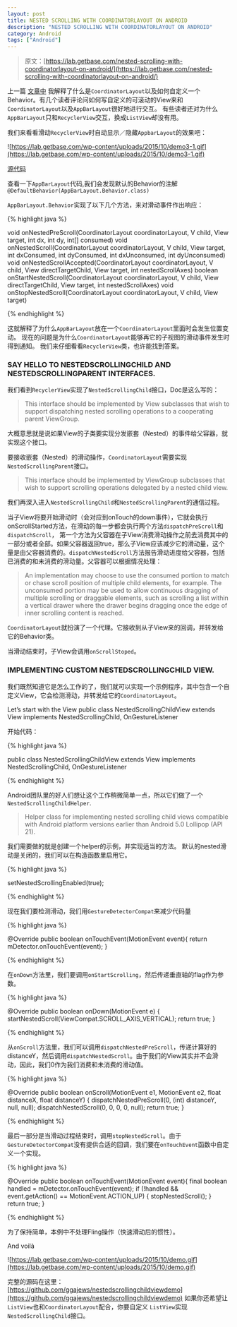 ```yaml
---
layout: post
title: NESTED SCROLLING WITH COORDINATORLAYOUT ON ANDROID
description: "NESTED SCROLLING WITH COORDINATORLAYOUT ON ANDROID"
category: Android
tags: ["Android"]
---
```



 
> 原文：[https://lab.getbase.com/nested-scrolling-with-coordinatorlayout-on-android/](https://lab.getbase.com/nested-scrolling-with-coordinatorlayout-on-android/)

上一篇 [文章中](https://lab.getbase.com/introduction-to-coordinator-layout-on-android/) 我解释了什么是`CoordinatorLayout`以及如何自定义一个Behavior。有几个读者评论问如何写自定义的可滚动的View来和`CoordinatorLayout`以及`AppBarLayout`很好地进行交互。 有些读者还对为什么`AppBarLayout`只和`RecyclerView`交互，换成`ListView`却没有用。

我们来看看滑动`RecyclerView`时自动显示／隐藏`AppbarLayout`的效果吧：

![https://lab.getbase.com/wp-content/uploads/2015/10/demo3-1.gif](https://lab.getbase.com/wp-content/uploads/2015/10/demo3-1.gif)

[源代码](https://github.com/chrisbanes/cheesesquare)

查看一下`AppBarLayout`代码,我们会发现默认的Behavior的注解` @DefaultBehavior(AppBarLayout.Behavior.class)`

`AppBarLayout.Behavior`实现了以下几个方法，来对滑动事件作出响应：

{% highlight java %}

void    onNestedPreScroll(CoordinatorLayout coordinatorLayout, V child, View target, int dx, int dy, int[] consumed)
void    onNestedScroll(CoordinatorLayout coordinatorLayout, V child, View target, int dxConsumed, int dyConsumed, int dxUnconsumed, int dyUnconsumed)
void    onNestedScrollAccepted(CoordinatorLayout coordinatorLayout, V child, View directTargetChild, View target, int nestedScrollAxes)
boolean onStartNestedScroll(CoordinatorLayout coordinatorLayout, V child, View directTargetChild, View target, int nestedScrollAxes)
void    onStopNestedScroll(CoordinatorLayout coordinatorLayout, V child, View target)

{% endhighlight %}


这就解释了为什么`AppBarLayout`放在一个`CoordinatorLayout`里面时会发生位置变动。 现在的问题是为什么`CoordinatorLayout`能够再它的子视图的滑动事件发生时得到通知。 我们来仔细看看`RecyclerView`类，也许能找到答案。

### SAY HELLO TO NESTEDSCROLLINGCHILD AND NESTEDSCROLLINGPARENT INTERFACES.

我们看到`RecyclerView`实现了`NestedScrollingChild`接口，Doc是这么写的：

>  This interface should be implemented by View subclasses that wish to support dispatching nested scrolling operations to a cooperating parent ViewGroup.

大概意思就是说如果View的子类要实现分发嵌套（Nested）的事件给父容器，就实现这个接口。

要接收嵌套（Nested）的滑动操作，`CoordinatorLayout`需要实现`NestedScrollingParent`接口。

> This interface should be implemented by ViewGroup subclasses that wish to support scrolling operations delegated by a nested child view.


我们再深入进入`NestedScrollingChild`和`NestedScrollingParent`的通信过程。

当子View将要开始滑动时（会对应到onTouch的down事件），它就会执行onScrollStarted方法，在滑动的每一步都会执行两个方法`dispatchPreScroll`和`dispatchScroll`， 第一个方法为父容器在子View消费滑动操作之前去消费其中的一部分或者全部。如果父容器返回true，那么子View应该减少它的滑动量，这个量是由父容器消费的。`dispatchNestedScroll`方法报告滑动进度给父容器，包括已消费的和未消费的滑动量。父容器可以根据情况处理：

> An implementation may choose to use the consumed portion to match or chase scroll position of multiple child elements, for example. The unconsumed portion may be used to allow continuous dragging of multiple scrolling or draggable elements, such as scrolling a list within a vertical drawer where the drawer begins dragging once the edge of inner scrolling content is reached.


`CoordinatorLayout`就扮演了一个代理。它接收到从子View来的回调，并转发给它的Behavior类。

当滑动结束时，子View会调用`onScrollStoped`。

### IMPLEMENTING CUSTOM NESTEDSCROLLINGCHILD VIEW.

我们既然知道它是怎么工作的了，我们就可以实现一个示例程序，其中包含一个自定义View，它会检测滑动，并转发给它的`CoordinatorLayout`。

Let’s start with the View
public class NestedScrollingChildView extends View implements NestedScrollingChild, OnGestureListener

开始代码：

{% highlight java %}

public class NestedScrollingChildView extends View implements NestedScrollingChild, OnGestureListener

{% endhighlight %}

Android团队里的好人们想让这个工作稍微简单一点，所以它们做了一个`NestedScrollingChildHelper`.

 > Helper class for implementing nested scrolling child views compatible with Android platform versions earlier than Android 5.0 Lollipop (API 21).

我们需要做的就是创建一个helper的示例，并实现适当的方法。
默认的nested滑动是关闭的，我们可以在构造函数里启用它。


{% highlight java %}

setNestedScrollingEnabled(true);

{% endhighlight %}

现在我们要检测滑动，我们用`GestureDetectorCompat`来减少代码量

{% highlight java %}

@Override
public boolean onTouchEvent(MotionEvent event){
  return mDetector.onTouchEvent(event);
}

{% endhighlight %}

在`onDown`方法里，我们要调用`onStartScrolling`，然后传递垂直轴的flag作为参数。

{% highlight java %}

@Override
public boolean onDown(MotionEvent e) {
  startNestedScroll(ViewCompat.SCROLL_AXIS_VERTICAL);
  return true;
}

{% endhighlight %}

从`onScroll`方法里，我们可以调用`dispatchNestedPreScroll`，传递计算好的distanceY，然后调用`dispatchNestedScroll`。由于我们的View其实并不会滑动，因此，我们0作为我们消费和未消费的滑动值。

{% highlight java %}

@Override
public boolean onScroll(MotionEvent e1, MotionEvent e2, float distanceX, float distanceY) {
  dispatchNestedPreScroll(0, (int) distanceY, null, null);
  dispatchNestedScroll(0, 0, 0, 0, null);
  return true;
}

{% endhighlight %}


最后一部分是当滑动过程结束时，调用`stopNestedScroll`。由于`GestureDetectorCompat`没有提供合适的回调，我们要在`onTouchEvent`函数中自定义一个实现。

{% highlight java %}


@Override
public boolean onTouchEvent(MotionEvent event){
  final boolean handled = mDetector.onTouchEvent(event);
  if (!handled && event.getAction() == MotionEvent.ACTION_UP) {
    stopNestedScroll();
  }
  return true;
}

{% endhighlight %}


为了保持简单，本例中不处理Fling操作（快速滑动后的惯性）。

And voilà

![https://lab.getbase.com/wp-content/uploads/2015/10/demo.gif](https://lab.getbase.com/wp-content/uploads/2015/10/demo.gif)


完整的源码在这里：[https://github.com/ggajews/nestedscrollingchildviewdemo](https://github.com/ggajews/nestedscrollingchildviewdemo) 如果你还希望让`ListView`也和`CoordinatorLayout`配合，你要自定义 `ListView`实现`NestedScrollingChild`接口。








